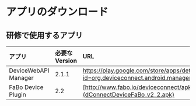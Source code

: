 # アプリのダウンロード

## 研修で使用するアプリ

|アプリ|必要なVersion|URL|
|:--|:--|:--|
| DeviceWebAPI Manager | 2.1.1 | https://play.google.com/store/apps/details?id=org.deviceconnect.android.manager |
| FaBo Device Plugin | 2.2 | [http://www.fabo.io/deviceconnect/apk/dConnectDeviceFaBo_v2_2.apk](dConnectDeviceFaBo_v2_2.apk) |
